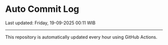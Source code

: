 # Auto Commit Log

Last updated: Friday, 19-09-2025 00:11 WIB

---

This repository is automatically updated every hour using GitHub Actions.
